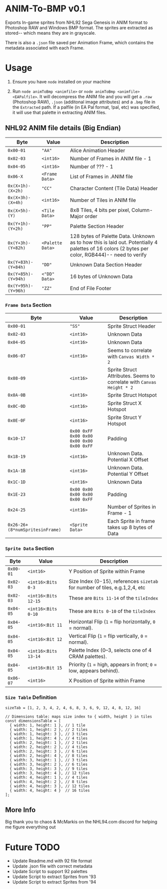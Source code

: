# ANIM-To-BMP v0.1
Exports In-game sprites from NHL92 Sega Genesis in ANIM format to Photoshop RAW and Windows BMP format. The sprites are extracted as stored-- which means they are in grayscale. 

There is also a `.json` file saved per Animation Frame, which contains the metadata associated with each Frame. 

# Usage
1. Ensure you have `node` installed on your machine

2. Run `node animToBmp <animfile>` or `node animToBmp <animfile> <EAPalfile>`. It will decompress the ANIM file and you will get a `.raw` (Photoshop RAW), `.json` (additonal image attributes) and a `.bmp` file in the `Extracted` path. If a palfile (in EA Pal format, !pal, etc) was specified, it will use that palette in extracting ANIM files.

## NHL92 ANIM file details (Big Endian)
| Byte              | Value           | Description |
| --------          | -------         | -------     |
| `0x00-01`         | `"AA"`          | Alice Animation Header |
| `0x02-03`         | `<int16>`      | Number of Frames in ANIM file - 1 |
| `0x04-05`         | `<int16>`      | Number of ??? - 1 |
| `0x06-X`          | `<Frame Data>`  | List of Frames in .ANIM file |
| `0x(X+1h)-(X+2h)`   | `"CC"`          | Character Content (Tile Data) Header |
| `0x(X+3h)-(X+4h)`   | `<int16>`      | Number of Tiles in ANIM file  |
| `0x(X+5h)-(Y)`     | `<Tile Data>`   | 8x8 Tiles, 4 bits per pixel, Column-Major order |
| `0x(Y+1h)-(Y+2h)`   | `"PP"`          | Palette Section Header |
| `0x(Y+3h)-(Y+82h)` | `<Palette Data>` | 128 bytes of Palette Data. Unknown as to how this is laid out. Potentially 4 palettes of 16 colors (2 bytes per color, RGB444)-- need to verify |
| `0x(Y+83h)-(Y+84h)`| `"DD"`          | Unknown Data Section Header |
| `0x(Y+85h)-(Y+94h)`| `<"DD" Data>` | 16 bytes of Unknown Data |
| `0x(Y+95h)-(Y+96h)`| `"ZZ"`          | End of File Footer |

### `Frame Data` Section
| Byte              | Value           | Description |
| --------          | -------         | -------     |
| `0x00-01`         | `"SS"`          | Sprite Struct Header |
| `0x02-03`         | `<int16>`      | Unknown Data |
| `0x04-05`         | `<int16>`      | Unknown Data |
| `0x06-07`         | `<int16>`      | Seems to correlate with `Canvas Width * 2` |
| `0x08-09`         | `<int16>`      | Sprite Struct Attributes. Seems to correlate with `Canvas Height * 2` |
| `0x0A-0B`         | `<int16>`      | Sprite Struct Hotspot |
| `0x0C-0D`         | `<int16>`      | Sprite Struct X Hotspot |
| `0x0E-0F`         | `<int16>`      | Sprite Struct Y Hotspot |
| `0x10-17`         | `0x00 0xFF 0x00 0x00 0x00 0x00 0x00 0xFF`      | Padding |
| `0x18-19`         | `<int16>`      | Unknown Data. Potential X Offset |
| `0x1A-1B`         | `<int16>`      | Unknown Data. Potential Y Offset |
| `0x1C-1D`         | `<int16>`      | Unknown Data |
| `0x1E-23`         | `0x00 0x00 0x00 0x00 0x00 0xFF`      | Padding |
| `0x24-25`         | `<int16>`      | Number of Sprites in Frame - 1 |
| `0x26-26+(8*numSpritesinFrame)`          | `<Sprite Data>`  | Each Sprite in frame takes up 8 bytes of Data |

### `Sprite Data` Section
| Byte              | Value           | Description |
| --------          | -------         | -------     |
| `0x00-01`         | `<int16>`       | Y Position of Sprite within Frame |
| `0x02-03`         | `<int16>`:`Bits 0-3`      | Size Index (0-15), references `sizetab` for number of tiles, e.g.1,2,4, etc|
| `0x02-03`         | `<int16>`:`Bits 12-15`      | These are `Bits 11-14` of the `tileIndex`  |
| `0x04-05`         | `<int16>`:`Bits 0-10`      | These are `Bits 0-10` of the `tileIndex`|
| `0x04-05`         | `<int16>`:`Bit 11`      | Horizontal Flip (`1` = flip horizontally, `0` = normal). |
| `0x04-05`         | `<int16>`:`Bit 12`      | Vertical Flip (`1` = flip vertically, `0` = normal). |
| `0x04-05`         | `<int16>`:`Bits 13-14`      | Palette Index (0–3, selects one of 4 CRAM palettes). |
| `0x04-05`         | `<int16>`:`Bit 15`      | Priority (`1` = high, appears in front; `0` = low, appears behind). |
| `0x06-07`         | `<int16>`      | X Position of Sprite within Frame |

### `Size Table` Definition
```// value at index indicates number of 8x8 tiles. Index references sizetab lookup table
sizeTab = [1, 2, 3, 4, 2, 4, 6, 8, 3, 6, 9, 12, 4, 8, 12, 16]

// Dimensions table: maps size index to { width, height } in tiles
const dimensionsTable = [
  { width: 1, height: 1 }, // 1 tile
  { width: 1, height: 2 }, // 2 tiles
  { width: 1, height: 3 }, // 3 tiles
  { width: 1, height: 4 }, // 4 tiles
  { width: 2, height: 1 }, // 2 tiles
  { width: 2, height: 2 }, // 4 tiles
  { width: 2, height: 3 }, // 6 tiles
  { width: 2, height: 4 }, // 8 tiles
  { width: 3, height: 1 }, // 3 tiles
  { width: 3, height: 2 }, // 6 tiles
  { width: 3, height: 3 }, // 9 tiles
  { width: 3, height: 4 }, // 12 tiles
  { width: 4, height: 1 }, // 4 tiles
  { width: 4, height: 2 }, // 8 tiles
  { width: 4, height: 3 }, // 12 tiles
  { width: 4, height: 4 }  // 16 tiles
];
```
## More Info
Big thank you to chaos & McMarkis on the NHL94.com discord for helping me figure everything out

# Future TODO
- Update Readme.md with 92 file format
- Update .json file with correct metadata
- Update Script to support 92 palettes
- Update Script to extract Sprites from '93
- Update Script to extract Sprites from '94